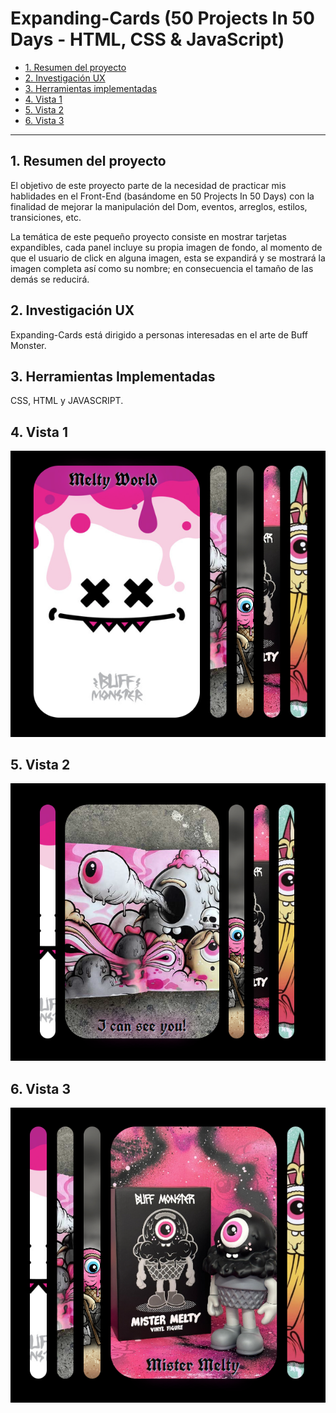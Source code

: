 # Expanding-Cards (50 Projects In 50 Days - HTML, CSS & JavaScript)

* [1. Resumen del proyecto](#1-resumen-del-proyecto)
* [2. Investigación UX](#2-investigación-ux)
* [3. Herramientas implementadas](#3-herramientas-implementadas)
* [4. Vista 1 ](#4-vista-1)
* [5. Vista 2 ](#5-vista-2)
* [6. Vista 3 ](#6-vista-3)


***

## 1. Resumen del proyecto
El objetivo de este proyecto parte de la necesidad de practicar mis hablidades en el Front-End (basándome en 50 Projects In 50 Days) con la finalidad de mejorar la manipulación del Dom, eventos, arreglos, estilos, transiciones, etc.
 
La temática de este pequeño proyecto consiste en mostrar tarjetas expandibles, cada panel incluye su propia imagen de fondo, al momento de que el usuario de click en alguna imagen, esta se expandirá y se mostrará la imagen completa así como su nombre; en consecuencia el tamaño de las demás se reducirá.

## 2. Investigación UX

Expanding-Cards está dirigido a personas interesadas en el arte de Buff Monster.

## 3. Herramientas Implementadas

CSS, HTML y JAVASCRIPT.

## 4. Vista 1

![Vista 1](img/melty-world1.png)

## 5. Vista 2

![Vista 2](img/i-can-see-u2.png)

## 6. Vista 3

![Vista 3](img/Mister-melty3.png)

